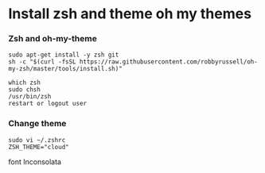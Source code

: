 # Install zsh and theme oh my themes

### Zsh and oh-my-theme

```
sudo apt-get install -y zsh git
sh -c "$(curl -fsSL https://raw.githubusercontent.com/robbyrussell/oh-my-zsh/master/tools/install.sh)"

which zsh
sudo chsh
/usr/bin/zsh
restart or logout user
```

### Change theme
```
sudo vi ~/.zshrc
ZSH_THEME="cloud"
```

font Inconsolata